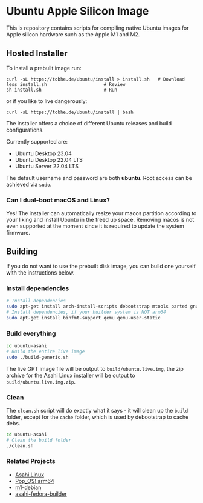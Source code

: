 # Ubuntu Apple Silicon Image

This is repository contains scripts for compiling native Ubuntu images for
Apple silicon hardware such as the Apple M1 and M2.

## Hosted Installer

To install a prebuilt image run:

```
curl -sL https://tobhe.de/ubuntu/install > install.sh	# Download
less install.sh						# Review
sh install.sh						# Run
```

or if you like to live dangerously:

```
curl -sL https://tobhe.de/ubuntu/install | bash
```

The installer offers a choice of different Ubuntu releases and build configurations.

Currently supported are:

- Ubuntu Desktop 23.04
- Ubuntu Desktop 22.04 LTS
- Ubuntu Server 22.04 LTS

The default username and password are both **ubuntu**. Root access can be achieved via `sudo`.

### Can I dual-boot macOS and Linux?

Yes! The installer can automatically resize your macos partition according to your liking and install
Ubuntu in the freed up space. Removing macos is not even supported at the moment since it is required
to update the system firmware.

## Building

If you do not want to use the prebuilt disk image, you can build one yourself with the instructions below.

### Install dependencies

```sh
# Install dependencies
sudo apt-get install arch-install-scripts debootstrap mtools parted gnupg eatmydata rsync git squashfs-tools zip
# Install dependencies, if your builder system is NOT arm64
sudo apt-get install binfmt-support qemu qemu-user-static
```

### Build everything

```sh
cd ubuntu-asahi
# Build the entire live image
sudo ./build-generic.sh
```

The live GPT image file will be output to `build/ubuntu.live.img`, the zip archive for the Asahi Linux installer
will be output to `build/ubuntu.live.img.zip`.

### Clean

The `clean.sh` script will do exactly what it says - it will clean up the `build` folder, except for the `cache` folder, which is used by debootstrap to cache debs.

```sh
cd ubuntu-asahi
# Clean the build folder
./clean.sh
```

### Related Projects

- [Asahi Linux](https://asahilinux.org/)
- [Pop_OS! arm64](https://github.com/pop-os/pop-arm64/)
- [m1-debian](https://git.zerfleddert.de/cgi-bin/gitweb.cgi/m1-debian)
- [asahi-fedora-builder](https://github.com/leifliddy/asahi-fedora-builder)
